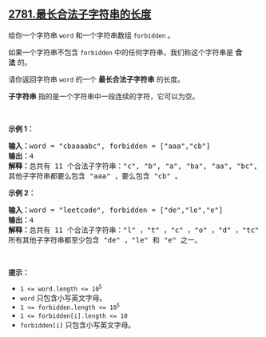 ## [2781.最长合法子字符串的长度](https://leetcode.cn/problems/length-of-the-longest-valid-substring/)
<p>给你一个字符串&nbsp;<code>word</code>&nbsp;和一个字符串数组&nbsp;<code>forbidden</code>&nbsp;。</p>

<p>如果一个字符串不包含&nbsp;<code>forbidden</code>&nbsp;中的任何字符串，我们称这个字符串是&nbsp;<strong>合法</strong>&nbsp;的。</p>

<p>请你返回字符串 <code>word</code>&nbsp;的一个 <strong>最长合法子字符串</strong>&nbsp;的长度。</p>

<p><strong>子字符串</strong> 指的是一个字符串中一段连续的字符，它可以为空。</p>

<p>&nbsp;</p>

<p><strong>示例 1：</strong></p>

<pre>
<b>输入：</b>word = "cbaaaabc", forbidden = ["aaa","cb"]
<b>输出：</b>4
<b>解释：</b>总共有 11 个合法子字符串："c", "b", "a", "ba", "aa", "bc", "baa", "aab", "ab", "abc" 和 "aabc"。最长合法子字符串的长度为 4 。
其他子字符串都要么包含 "aaa" ，要么包含 "cb" 。</pre>

<p><strong>示例 2：</strong></p>

<pre>
<b>输入：</b>word = "leetcode", forbidden = ["de","le","e"]
<strong>输出：</strong>4
<b>解释：</b>总共有 11 个合法子字符串："l" ，"t" ，"c" ，"o" ，"d" ，"tc" ，"co" ，"od" ，"tco" ，"cod" 和 "tcod" 。最长合法子字符串的长度为 4 。
所有其他子字符串都至少包含 "de" ，"le" 和 "e" 之一。
</pre>

<p>&nbsp;</p>

<p><strong>提示：</strong></p>

<ul>
	<li><code>1 &lt;= word.length &lt;= 10<sup>5</sup></code></li>
	<li><code>word</code>&nbsp;只包含小写英文字母。</li>
	<li><code>1 &lt;= forbidden.length &lt;= 10<sup>5</sup></code></li>
	<li><code>1 &lt;= forbidden[i].length &lt;= 10</code></li>
	<li><code>forbidden[i]</code>&nbsp;只包含小写英文字母。</li>
</ul>
